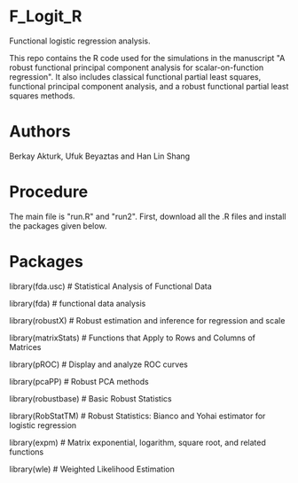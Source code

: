 # F_Logit_R
Functional logistic regression analysis.

This repo contains the R code used for the simulations in the manuscript "A robust functional principal component analysis for scalar-on-function regression". It also includes classical functional partial least squares, functional principal component analysis, and a robust functional partial least squares methods.

# Authors

Berkay Akturk, Ufuk Beyaztas and Han Lin Shang

# Procedure

The main file is "run.R" and "run2". First, download all the .R files and install the packages given below.

# Packages
library(fda.usc) # Statistical Analysis of Functional Data

library(fda) # functional data analysis

library(robustX) # Robust estimation and inference for regression and scale 

library(matrixStats) # Functions that Apply to Rows and Columns of Matrices

library(pROC) # Display and analyze ROC curves

library(pcaPP) # Robust PCA methods 

library(robustbase) # Basic Robust Statistics 

library(RobStatTM) # Robust Statistics: Bianco and Yohai estimator for logistic regression

library(expm) # Matrix exponential, logarithm, square root, and related functions

library(wle) # Weighted Likelihood Estimation
